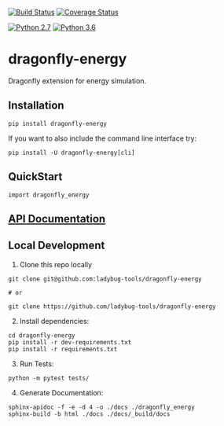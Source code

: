 [![Build Status](https://travis-ci.org/ladybug-tools/dragonfly-energy.svg?branch=master)](https://travis-ci.org/ladybug-tools/dragonfly-energy)
[![Coverage Status](https://coveralls.io/repos/github/ladybug-tools/dragonfly-energy/badge.svg?branch=master)](https://coveralls.io/github/ladybug-tools/dragonfly-energy)

[![Python 2.7](https://img.shields.io/badge/python-2.7-green.svg)](https://www.python.org/downloads/release/python-270/) [![Python 3.6](https://img.shields.io/badge/python-3.6-blue.svg)](https://www.python.org/downloads/release/python-360/)

# dragonfly-energy

Dragonfly extension for energy simulation.

## Installation
`pip install dragonfly-energy`

If you want to also include the command line interface try:

`pip install -U dragonfly-energy[cli]`

## QuickStart
```
import dragonfly_energy
```

## [API Documentation](http://ladybug-tools.github.io/dragonfly-energy/docs)

## Local Development
1. Clone this repo locally
```
git clone git@github.com:ladybug-tools/dragonfly-energy

# or

git clone https://github.com/ladybug-tools/dragonfly-energy
```
2. Install dependencies:
```
cd dragonfly-energy
pip install -r dev-requirements.txt
pip install -r requirements.txt
```

3. Run Tests:
```
python -m pytest tests/
```

4. Generate Documentation:
```
sphinx-apidoc -f -e -d 4 -o ./docs ./dragonfly_energy
sphinx-build -b html ./docs ./docs/_build/docs
```
